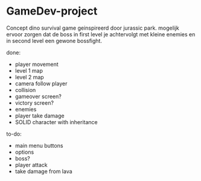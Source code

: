 # GameDev-project
Concept dino survival game geinspireerd door jurassic park.
mogelijk ervoor zorgen dat de boss in first level je achtervolgt met kleine enemies en in second level een gewone bossfight.

done:
- player movement
- level 1 map
- level 2 map
- camera follow player
- collision
- gameover screen?
- victory screen?
- enemies
- player take damage
- SOLID character with inheritance

to-do:
- main menu buttons
- options
- boss?
- player attack
- take damage from lava